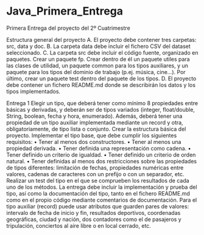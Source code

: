 # Java_Primera_Entrega
Primera Entrega del proyecto del 2º Cuatrimestre

Estructura general del proyecto
A.    El proyecto debe contener tres carpetas: src, data y doc.
B.    La carpeta data debe incluir el fichero CSV del dataset seleccionado.
C.    La carpeta src debe incluir el código fuente, organizado en paquetes. Crear un paquete fp. Crear dentro de él un paquete utiles para las clases de utilidad, un paquete common para los tipos auxiliares, y un paquete para los tipos del dominio de trabajo (p.ej. música, cine…). Por último, crear un paquete test dentro del paquete de los tipos.
D.    El proyecto debe contener un fichero README.md donde se describirán los datos y los tipos implementados.

Entrega 1 
Elegir un tipo, que deberá tener como mínimo 8 propiedades entre básicas y derivadas, y deberán ser de tipos variados (integer, float/double, String, boolean, fecha y hora, enumerado). Además, deberá tener una propiedad de un tipo auxiliar implementada mediante un record y otra, obligatoriamente, de tipo lista o conjunto.
Crear la estructura básica del proyecto.
Implementar el tipo base, que debe cumplir los siguientes requisitos:
•    Tener al menos dos constructores.
•    Tener al menos una propiedad derivada.
•    Tener definida una representación como cadena.
•    Tener definido un criterio de igualdad.
•    Tener definido un criterio de orden natural.
•    Tener definidas al menos dos restricciones sobre las propiedades de tipos diferentes: limitación de fechas, propiedades numéricas entre valores, cadenas de caracteres con un prefijo o con un separador, etc.
Realizar un test del tipo en el que se comprueben los resultados de cada uno de los métodos.
La entrega debe incluir la implementación y prueba del tipo, así como la documentación del tipo, tanto en el fichero README.md como en el propio código mediante comentarios de documentación.
Para el tipo auxiliar (record) puede usar atributos que guarden pares de valores: intervalo de fecha de inicio y fin, resultados deportivos, coordenadas geográficas, ciudad y nación, dos contadores como el de pasajeros y tripulación, conciertos al aire libre o en local cerrado, etc.
